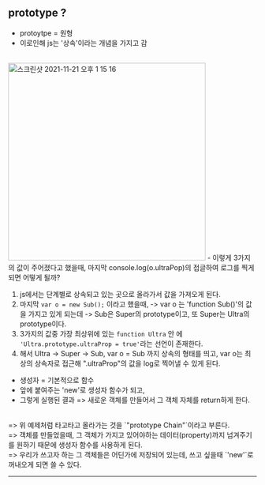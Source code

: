 ## prototype ?

- protoytpe = 원형
- 이로인해 js는 '상속'이라는 개념을 가지고 감

<br>
  <img width="400" alt="스크린샷 2021-11-21 오후 1 15 16" src="https://user-images.githubusercontent.com/79742210/142749368-9fe8a16a-71f0-4993-a051-06ae825c5fb1.png">
- 이렇게 3가지의 값이 주어졌다고 했을때, 마지막 console.log(o.ultraPop)의 접글하여 로그를 찍게되면 어떻게 될까?

1. js에서는 단계별로 상속되고 있는 곳으로 올라가서 값을 가져오게 된다.
2. 마지막 `var o = new Sub();` 이라고 했을때,
 -> var o 는 'function Sub()'의 값을 가지고 있게 되는데 -> Sub은 Super의 prototype이고, 또 Super는 Ultra의 prototype이다.
3. 3가지의 값중 가장 최상위에 있는 `function Ultra` 안 에 `'Ultra.prototype.ultraProp = true'`라는 선언이 존재한다.
4. 해서 Ultra -> Super -> Sub, var o = Sub 까지 상속의 형태를 띄고, var o는 최상의 상속자로 접근해 ".ultraProp"의 값을 log로 찍어낼 수 있게 된다.

- 생성자 = 기본적으로 함수
- 앞에 붙여주는 'new'로 생성자 함수가 되고,
- 그렇게 실행된 결과 => 새로운 객체를 만들어서 그 객체 자체를 return하게 한다.
<br>
=> 위 예제처럼 타고타고 올라가는 것을 `"prototype Chain"`이라고 부른다.<br>
=> 객체를 만들었을때, 그 객체가 가지고 있어야하는 데이터(property)까지 넘겨주기를 원하기 때문에 생성자 함수를 사용하게 된다.<br>
=> 우리가 쓰고자 하는 그 객체들은 어딘가에 저장되어 있는데, 쓰고 싶을때 `'new'`로 꺼내오게 되면 쓸 수 있다.

---

